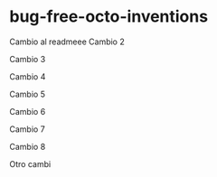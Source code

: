 # bug-free-octo-inventions
Cambio al readmeee
Cambio 2


Cambio 3


Cambio 4

Cambio 5


Cambio 6

Cambio 7

Cambio 8

Otro cambi
